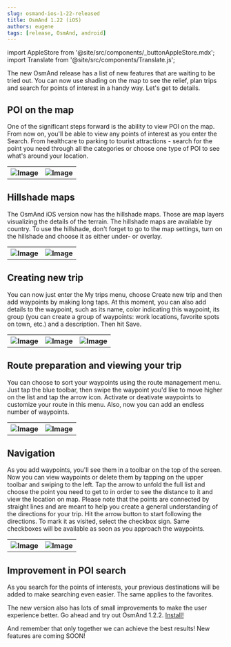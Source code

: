 ```yaml
---
slug: osmand-ios-1-22-released
title: OsmAnd 1.22 (iOS)
authors: eugene
tags: [release, OsmAnd, android]
---
```

import AppleStore from '@site/src/components/_buttonAppleStore.mdx';
import Translate from '@site/src/components/Translate.js';


The new OsmAnd release has a list of new features that are waiting to be tried out. You can now use shading on the map to see the relief, plan trips and search for points of interest in a handy way. Let's get to details.

<!--truncate-->

## POI on the map

One of the significant steps forward is the ability to view POI on the map. From now on, you'll be able to view any points of interest as you enter the Search. From healthcare to parking to tourist attractions - search for the point you need through all the categories or choose one type of POI to see what's around your location.

<table>
  <tr>
    <th><img src={require('./ios_2_1_1_3.jpg').default} alt="Image"/></th>
    <th><img src={require('./ios_2_1_1_11.jpg').default} alt="Image"/></th>
      </tr>
</table> 

## Hillshade maps

The OsmAnd iOS version now has the hillshade maps. Those are map layers visualizing the details of the terrain. The hillshade maps are available by country. To use the hillshade, don't forget to go to the map settings, turn on the hillshade and choose it as either under- or overlay.

<table>
  <tr>
    <th><img src={require('./ios_2_1_1_17.jpg').default} alt="Image"/></th>
    <th><img src={require('./ios_2_1_1_18.jpg').default} alt="Image"/></th>
      </tr>
</table> 


## Creating new trip

You can now just enter the My trips menu, choose Create new trip and then add waypoints by making long taps. At this moment, you can also add details to the waypoint, such as its name, color indicating this waypoint, its group (you can create a group of waypoints: work locations, favorite spots on town, etc.) and a description. Then hit Save.

<table>
  <tr>
    <th><img src={require('./ios_2_1_1_7.jpg').default} alt="Image"/></th>
    <th><img src={require('./ios_2_1_1_8.jpg').default} alt="Image"/></th>
    <th><img src={require('./ios_2_1_1_10.jpg').default} alt="Image"/></th>
      </tr>
</table> 

## Route preparation and viewing your trip

You can choose to sort your waypoints using the route management menu. Just tap the blue toolbar, then swipe the waypoint you'd like to move higher on the list and tap the arrow icon. Activate or deativate waypoints to customize your route in this menu. Also, now you can add an endless number of waypoints.

<table>
  <tr>
    <th><img src={require('./ios_2_1_1_13.jpg').default} alt="Image"/></th>
    <th><img src={require('./ios_2_1_1_14.jpg').default} alt="Image"/></th>
  </tr>
</table> 


## Navigation

As you add waypoints, you'll see them in a toolbar on the top of the screen. Now you can view waypoints or delete them by tapping on the upper toolbar and swiping to the left. Tap the arrow to unfold the full list and choose the point you need to get to in order to see the distance to it and view the location on map. Please note that the points are connected by straight lines and are meant to help you create a general understanding of the directions for your trip.  Hit the arrow button to start following the directions. To mark it as visited, select the checkbox sign. Same checkboxes will be available as soon as you approach the waypoints.

<table>
  <tr>
    <th><img src={require('./ios_2_1_1_13.jpg').default} alt="Image"/></th>
    <th><img src={require('./ios_2_1_1_11.jpg').default} alt="Image"/></th>
  </tr>
</table> 

## Improvement in POI search

As you search for the points of interests, your previous destinations will be added to make searching even easier. The same applies to the favorites.

The new version also has lots of small improvements to make the user experience better. Go ahead and try out OsmAnd 1.2.2. <a href="https://itunes.apple.com/us/app/osmand-maps/id934850257?mt=8">Install!</a>


And remember that only together we can achieve the best results!
New features are coming SOON!






<AppleStore/>